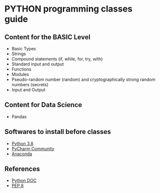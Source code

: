 # PYTHON programming classes guide  

## Content for the BASIC Level
* Basic Types  
* Strings  
* Compound statements (if, while, for, try, with)
* Standard input and output
* Functions  
* Modules
* Pseudo-random number (random) and cryptographically strong random numbers (secrets)
* Input and Output

## Content for Data Science
* Pandas

## Softwares to install before classes  
*  [Python 3.8](https://www.python.org/downloads/)  
*  [PyCharm Community](https://www.jetbrains.com/pycharm/download/)  
*  [Anaconda](https://www.anaconda.com/distribution/#download-section)


## References  
*  [Python DOC](https://docs.python.org/3/)  
*  [PEP 8](https://www.python.org/dev/peps/pep-0008/)  
